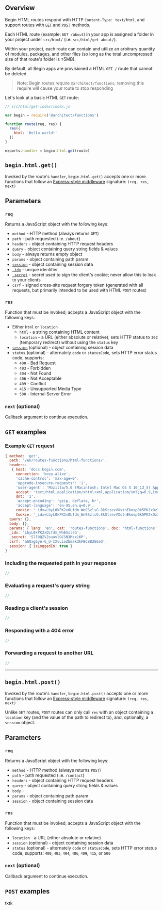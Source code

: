 ## Overview

Begin HTML routes respond with HTTP `Content-Type: text/html`, and support routes with [`GET`](#arc-html-get-) and [`POST`](#arc-html-post-) methods.

Each HTML route (example: `GET /about`) in your app is assigned a folder in your project under `src/html/` (i.e. `src/html/get-about/`).

Within your project, each route can contain and utilize an arbitrary quantity of modules, packages, and other files (so long as the total uncompressed size of that route's folder is ≤5MB).
<!-- @todo more about cloud function limits doc(s) -->

By default, all Begin apps are provisioned a HTML `GET /` route that cannot be deleted.

> Note: Begin routes require `@architect/functions`; removing this require will cause your route to stop responding
<!-- @todo - Is this strictly true? should we mention the ability to clone arc's functionality if you so desire? ehhhh -->

Let's look at a basic HTML `GET` route:

```js
// src/html/get-index/index.js

var begin = require('@architect/functions')

function route(req, res) {
  res({
    html: 'Hello world!'
  })
}

exports.handler = begin.html.get(route)
```

## `begin.html.get()`

Invoked by the route's `handler`, `begin.html.get()` accepts one or more functions that follow an [Express-style middleware](https://expressjs.com/en/guide/writing-middleware.html) signature: `(req, res, next)`

## Parameters

### `req`

Returns a JavaScript object with the following keys:

- `method` - HTTP method (always returns `GET`)
- `path` - path requested (i.e. `/about`)
- `headers` - object containing HTTP request headers
- `query` - object containing query string fields & values
- `body` - always returns empty object 
- `params` - object containing path param
- [`session`](/en/routes-functions/sessions/#how-sessions-work) - object containing session data
- [`_idx`](/en/routes-functions/sessions/#how-sessions-work) - unique identifier 
- [`_secret`](/en/routes-functions/sessions/#how-sessions-work) - secret used to sign the client's cookie; never allow this to leak to your clients
- `csrf` - signed cross-site request forgery token (generated with all requests, but primarily intended to be used with HTML `POST` routes)


### `res`

Function that must be invoked; accepts a JavaScript object with the following keys:

- Either `html` or `location`
  - `html` - a string containing HTML content
  - `location` - a URL (either absolute or relative); sets HTTP status to `302` (temporary redirect) without using the `status` key
- [`session`](/en/routes-functions/sessions/#how-sessions-work) (optional) - object containing session data
- `status` (optional) - alternately `code` or `statusCode`, sets HTTP error status code, supports:
  - `400` - Bad Request
  - `403` - Forbidden
  - `404` - Not Found
  - `406` - Not Acceptable
  - `409` - Conflict
  - `415` - Unsupported Media Type
  - `500` - Internal Server Error


### `next` (optional)

Callback argument to continue execution.


## `GET` examples


### Example `GET` request

```js
{ method: 'get',
  path: '/en/routes-functions/html-functions/',
  headers:
   { host: 'docs.begin.com',
     connection: 'keep-alive',
     'cache-control': 'max-age=0',
     'upgrade-insecure-requests': '1',
     'user-agent': 'Mozilla/5.0 (Macintosh; Intel Mac OS X 10_13_5) AppleWebKit/537.36 (KHTML, like Gecko) Chrome/66.0.3359.181 Safari/537.36',
     accept: 'text/html,application/xhtml+xml,application/xml;q=0.9,image/webp,image/apng,*/*;q=0.8',
     dnt: '1',
     'accept-encoding': 'gzip, deflate, br',
     'accept-language': 'en-US,en;q=0.9',
     cookie: '_idx=LbyL0kPK2xOLfdm_WnESzlsG.8kStzevVXstnEkosp0k5PK2xOz3e820NtoEx1b3VXnEC8',
     Cookie: '_idx=LbyL0kPK2xOLfdm_WnESzlsG.8kStzevVXstnEkosp0k5PK2xOz3e820NtoEx1b3VXnEC8',
  query: {},
  body: {},
  params: { lang: 'en', cat: 'routes-functions', doc: 'html-functions' },
  _idx: 'LbyL0kPK2xOLfdm_WnESzlsG',
  _secret: 'Sll0QZV2ouuvlOCSN3Msx1KP',
  csrf: 'aGQxg6ye-G_U-IXvLioZbmak3kFBCB8286aQ',
  session: { isLoggedIn: true }
}
```


### Including the requested path in your response

```js
//
```


### Evaluating a request's query string

```js
//
```


### Reading a client's session

```js
//
```


### Responding with a 404 error

```js
//
```


### Forwarding a request to another URL

```js
//
```

---

## `begin.html.post()`

Invoked by the route's `handler`, `begin.html.post()` accepts one or more functions that follow an [Express-style middleware](https://expressjs.com/en/guide/writing-middleware.html) signature: `(req, res, next)`

Unlike `GET` routes, `POST` routes can only call `res` with an object containing a `location` key (and the value of the path to redirect to), and, optionally, a `session` object.


## Parameters

### `req`

Returns a JavaScript object with the following keys:

- `method` - HTTP method (always returns `POST`)
- `path` - path requested (i.e. `/contact`)
- `headers` - object containing HTTP request headers
- `query` - object containing query string fields & values
- `body` - 
- `params` - object containing path param
- `session` - object containing session data


### `res`

Function that must be invoked; accepts a JavaScript object with the following keys:

- `location` - a URL (either absolute or relative)
- `session` (optional) - object containing session data
- `status` (optional) - alternately `code` or `statusCode`, sets HTTP error status code, supports: `400`, `403`, `404`, `406`, `409`, `415`, or `500`


### `next` (optional)

Callback argument to continue execution.


## `POST` examples

tktk
